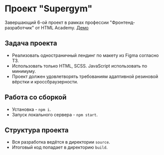# Проект "Supergym"
Завершающий 6-ой проект в рамках профессии "Фронтенд-разработчик" от HTML Academy.
[Демо](https://alexeyvin273.github.io/Supergym/)

## Задача проекта
- Реализовать одностраничный лендинг по макету из Figma согласно ТЗ.
- Использовать только HTML, SCSS. JavaScript использовать по минимуму.
- Проект должен удовлетворять требованиям адаптивной резиновой вёрстки и кроссбраузерности.

## Работа со сборкой
- Установка - `npm i`.
- Запуск локального сервера - `npm start`.

## Структура проекта
- Вся разработка ведётся в директории `source`.
- Итоговый код попадает в директорию `build`.
